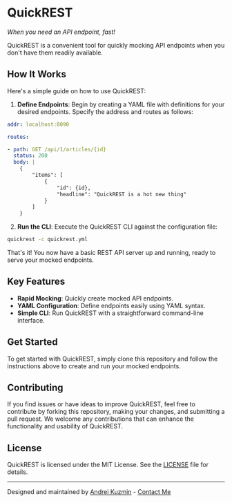 # QuickREST

*When you need an API endpoint, fast!*

QuickREST is a convenient tool for quickly mocking API endpoints when you don't have them readily available.

## How It Works

Here's a simple guide on how to use QuickREST:

1. **Define Endpoints**: Begin by creating a YAML file with definitions for your desired endpoints. Specify the address and routes as follows:

```yaml
addr: localhost:8090

routes:

- path: GET /api/1/articles/{id}
  status: 200
  body: |
    {
        "items": [
            {
                "id": {id},
                "headline": "QuickREST is a hot new thing"
            }
        ]
    }
```

2. **Run the CLI**: Execute the QuickREST CLI against the configuration file:

```bash
quickrest -c quickrest.yml
```

That's it! You now have a basic REST API server up and running, ready to serve your mocked endpoints.

## Key Features

- **Rapid Mocking**: Quickly create mocked API endpoints.
- **YAML Configuration**: Define endpoints easily using YAML syntax.
- **Simple CLI**: Run QuickREST with a straightforward command-line interface.

## Get Started

To get started with QuickREST, simply clone this repository and follow the instructions above to create and run your mocked endpoints.

## Contributing

If you find issues or have ideas to improve QuickREST, feel free to contribute by forking this repository, making your changes, and submitting a pull request. We welcome any contributions that can enhance the functionality and usability of QuickREST.

## License

QuickREST is licensed under the MIT License. See the [LICENSE](LICENSE) file for details.

---
Designed and maintained by [Andrei Kuzmin](https://github.com/kaato137) - [Contact Me](mailto:kaato361@gmail.com)